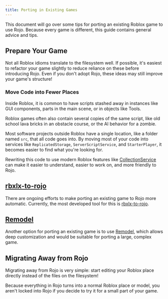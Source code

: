 ```yaml
---
title: Porting in Existing Games
---
```


This document will go over some tips for porting an existing Roblox game to use Rojo. Because every game is different, this guide contains general advice and tips.

## Prepare Your Game

Not all Roblox idioms translate to the filesystem well. If possible, it's easiest to refactor your game slightly to reduce reliance on these before introducing Rojo. Even if you don't adopt Rojo, these ideas may still improve your game's structure!

### Move Code into Fewer Places

Inside Roblox, it is common to have scripts stashed away in instances like GUI components, parts in the main scene, or in objects like Tools.

Roblox games often also contain several copies of the same script, like old school lava bricks in an obstacle course, or the AI behavior for a zombie.

Most software projects outside Roblox have a single location, like a folder named `src`, that all code goes into. By moving most of your code into services like `ReplicatedStorage`, `ServerScriptService`, and `StarterPlayer`, it becomes easier to find what you're looking for.

Rewriting this code to use modern Roblox features like [CollectionService](https://developer.roblox.com/en-us/api-reference/class/CollectionService) can make it easier to understand, easier to work on, and more friendly to Rojo.

## [rbxlx-to-rojo](https://github.com/rojo-rbx/rbxlx-to-rojo)

There are ongoing efforts to make porting an existing game to Rojo more automatic. Currently, the most developed tool for this is [rbxlx-to-rojo](https://github.com/rojo-rbx/rbxlx-to-rojo).

## [Remodel](https://github.com/Roblox/remodel)

Another option for porting an existing game is to use [Remodel](https://github.com/Roblox/remodel), which allows deep customization and would be suitable for porting a large, complex game.

## Migrating Away from Rojo

Migrating away from Rojo is very simple: start editing your Roblox place directly instead of the files on the filesystem!

Because everything in Rojo turns into a normal Roblox place or model, you aren't locked into Rojo if you decide to try it for a small part of your game.
